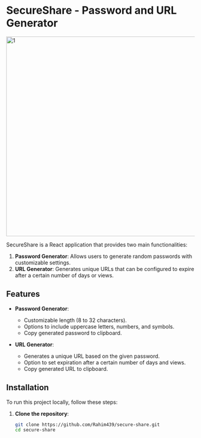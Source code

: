 # SecureShare - Password and URL Generator

<img width="534" alt="1" src="https://github.com/user-attachments/assets/33ab16e9-b713-4ccf-adf4-4868d40f8b83">



SecureShare is a React application that provides two main functionalities:

1. **Password Generator**: Allows users to generate random passwords with customizable settings.
2. **URL Generator**: Generates unique URLs that can be configured to expire after a certain number of days or views.

## Features

- **Password Generator**:
  - Customizable length (8 to 32 characters).
  - Options to include uppercase letters, numbers, and symbols.
  - Copy generated password to clipboard.

- **URL Generator**:
  - Generates a unique URL based on the given password.
  - Option to set expiration after a certain number of days and views.
  - Copy generated URL to clipboard.

## Installation

To run this project locally, follow these steps:

1. **Clone the repository**:
   ```bash
   git clone https://github.com/Rahim439/secure-share.git
   cd secure-share
